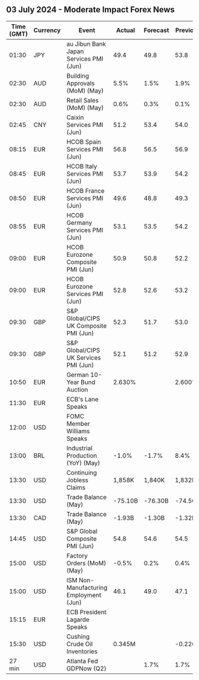 ## 03 July 2024 - Moderate Impact Forex News

| Time (GMT) | Currency | Event | Actual | Forecast | Previous |
|------|----------|-------|--------|----------|----------|
| 01:30 | JPY | au Jibun Bank Japan Services PMI (Jun) | 49.4 | 49.8 | 53.8 |
| 02:30 | AUD | Building Approvals (MoM) (May) | 5.5% | 1.5% | 1.9% |
| 02:30 | AUD | Retail Sales (MoM) (May) | 0.6% | 0.3% | 0.1% |
| 02:45 | CNY | Caixin Services PMI (Jun) | 51.2 | 53.4 | 54.0 |
| 08:15 | EUR | HCOB Spain Services PMI (Jun) | 56.8 | 56.5 | 56.9 |
| 08:45 | EUR | HCOB Italy Services PMI (Jun) | 53.7 | 53.9 | 54.2 |
| 08:50 | EUR | HCOB France Services PMI (Jun) | 49.6 | 48.8 | 49.3 |
| 08:55 | EUR | HCOB Germany Services PMI (Jun) | 53.1 | 53.5 | 54.2 |
| 09:00 | EUR | HCOB Eurozone Composite PMI (Jun) | 50.9 | 50.8 | 52.2 |
| 09:00 | EUR | HCOB Eurozone Services PMI (Jun) | 52.8 | 52.6 | 53.2 |
| 09:30 | GBP | S&P Global/CIPS UK Composite PMI (Jun) | 52.3 | 51.7 | 53.0 |
| 09:30 | GBP | S&P Global/CIPS UK Services PMI (Jun) | 52.1 | 51.2 | 52.9 |
| 10:50 | EUR | German 10-Year Bund Auction | 2.630% |  | 2.600% |
| 11:30 | EUR | ECB's Lane Speaks |  |  |  |
| 12:00 | USD | FOMC Member Williams Speaks |  |  |  |
| 13:00 | BRL | Industrial Production (YoY) (May) | -1.0% | -1.7% | 8.4% |
| 13:30 | USD | Continuing Jobless Claims | 1,858K | 1,840K | 1,832K |
| 13:30 | USD | Trade Balance (May) | -75.10B | -76.30B | -74.50B |
| 13:30 | CAD | Trade Balance (May) | -1.93B | -1.30B | -1.32B |
| 14:45 | USD | S&P Global Composite PMI (Jun) | 54.8 | 54.6 | 54.5 |
| 15:00 | USD | Factory Orders (MoM) (May) | -0.5% | 0.2% | 0.4% |
| 15:00 | USD | ISM Non-Manufacturing Employment (Jun) | 46.1 | 49.0 | 47.1 |
| 15:15 | EUR | ECB President Lagarde Speaks |  |  |  |
| 15:30 | USD | Cushing Crude Oil Inventories | 0.345M |  | -0.226M |
| 27 min | USD | Atlanta Fed GDPNow (Q2) |  | 1.7% | 1.7% |
